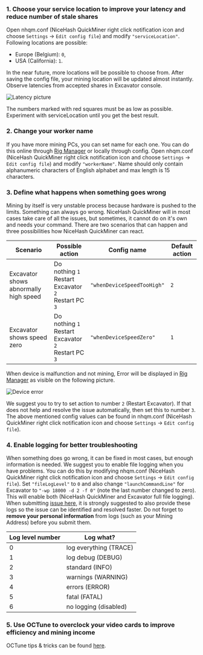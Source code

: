 ### 1. Choose your service location to improve your latency and reduce number of stale shares

Open nhqm.conf (NiceHash QuickMiner right click notification icon and choose `Settings` -> `Edit config file`) and modify `"serviceLocation"`. Following locations are possible:
* Europe (Belgium): `0`,
* USA (California): `1`.

In the near future, more locations will be possible to choose from. After saving the config file, your mining location will be updated almost instantly. Observe latencies from accepted shares in Excavator console.

![Latency picture](https://github.com/nicehash/NiceHashQuickMiner/blob/main/images/latency.png?raw=true)

The numbers marked with red squares must be as low as possible. Experiment with serviceLocation until you get the best result.

### 2. Change your worker name

If you have more mining PCs, you can set name for each one. You can do this online through [Rig Manager](https://www.nicehash.com/my/mining/rigs) or locally through config. Open nhqm.conf (NiceHash QuickMiner right click notification icon and choose `Settings` -> `Edit config file`) and modify `"workerName"`. Name should only contain alphanumeric characters of English alphabet and max length is 15 characters.

### 3. Define what happens when something goes wrong

Mining by itself is very unstable process because hardware is pushed to the limits. Something can always go wrong. NiceHash QuickMiner will in most cases take care of all the issues, but sometimes, it cannot do on it's own and needs your command. There are two scenarios that can happen and three possibilities how NiceHash QuickMiner can react.

Scenario | Possible action | Config name | Default action
---------|-----------------|-------------|---------------
Excavator shows abnormally high speed | Do nothing `1`<br>Restart Excavator `2`<br>Restart PC `3` | `"whenDeviceSpeedTooHigh"` | `2`
Excavator shows speed zero | Do nothing `1`<br>Restart Excavator `2`<br>Restart PC `3` | `"whenDeviceSpeedZero"` | `1`

When device is malfunction and not mining, Error will be displayed in [Rig Manager](https://www.nicehash.com/my/mining/rigs) as visible on the following picture.

![Device error](https://github.com/nicehash/NiceHashQuickMiner/blob/main/images/error.png?raw=true)

We suggest you to try to set action to number `2` (Restart Excavator). If that does not help and resolve the issue automatically, then set this to number `3`.  The above mentioned config values can be found in nhqm.conf (NiceHash QuickMiner right click notification icon and choose `Settings` -> `Edit config file`).

### 4. Enable logging for better troubleshooting

When something does go wrong, it can be fixed in most cases, but enough information is needed. We suggest you to enable file logging when you have problems. You can do this by modifying nhqm.conf (NiceHash QuickMiner right click notification icon and choose `Settings` -> `Edit config file`). Set `"fileLogLevel"` to `0` and also change `"launchCommandLine"` for Excavator to `"-wp 18000 -d 2 -f 0"` (note the last number changed to zero). This will enable both (NiceHash QuickMiner and Excavator full file logging). When submitting [issue here](https://github.com/nicehash/NiceHashQuickMiner/issues), it is strongly suggested to also provide these logs so the issue can be identified and resolved faster. Do not forget to **remove your personal information** from logs (such as your Mining Address) before you submit them.

Log level number | Log what?
-----------------|-----------
0 | log everything (TRACE)
1 | log debug (DEBUG)
2 | standard (INFO)
3 | warnings (WARNING)
4 | errors (ERROR)
5 | fatal (FATAL)
6 | no logging (disabled)

### 5. Use OCTune to overclock your video cards to improve efficiency and mining income

OCTune tips & tricks can be found [here](https://github.com/nicehash/NiceHashQuickMiner/wiki/OCTune).